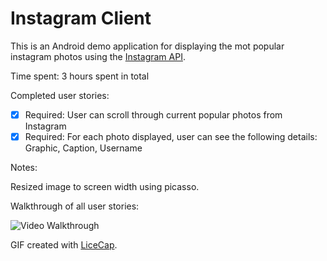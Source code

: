 # Instagram Client

This is an Android demo application for displaying the mot popular instagram photos using the [Instagram API](https://www.instagram.com/developer/deprecated/endpoints/media/#get_media_popular).

Time spent: 3 hours spent in total

Completed user stories:

 * [x] Required: User can scroll through current popular photos from Instagram
 * [x] Required: For each photo displayed, user can see the following details: Graphic, Caption, Username
 
Notes:

Resized image to screen width using picasso.

Walkthrough of all user stories:

![Video Walkthrough](anim_instagram.gif)

GIF created with [LiceCap](http://www.cockos.com/licecap/).
